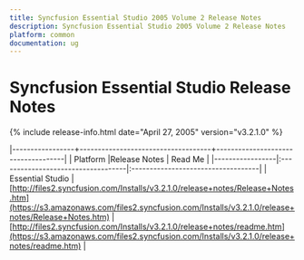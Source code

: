 ```yaml
---
title: Syncfusion Essential Studio 2005 Volume 2 Release Notes  
description: Syncfusion Essential Studio 2005 Volume 2 Release Notes  
platform: common
documentation: ug
---
```


# Syncfusion Essential Studio Release Notes  

{% include release-info.html date="April 27, 2005"  version="v3.2.1.0" %} 

|-----------------+------------------------------------+------------------------------------|
|   Platform      |Release Notes                       | Read Me                            |
|-----------------|:-----------------------------------|:-----------------------------------|
| Essential Studio  | [http://files2.syncfusion.com/Installs/v3.2.1.0/release+notes/Release+Notes.htm](https://s3.amazonaws.com/files2.syncfusion.com/Installs/v3.2.1.0/release+notes/Release+Notes.htm) | [http://files2.syncfusion.com/Installs/v3.2.1.0/release+notes/readme.htm](https://s3.amazonaws.com/files2.syncfusion.com/Installs/v3.2.1.0/release+notes/readme.htm) |



